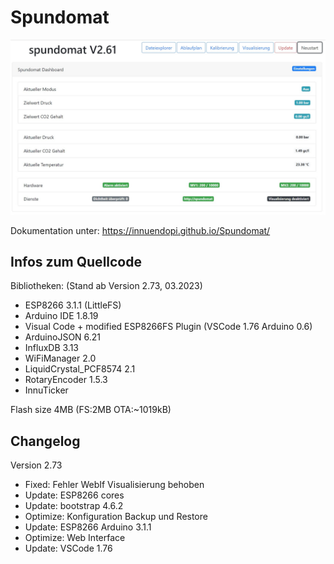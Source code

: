 # Spundomat

![ov1](/Info/Spundomat01.jpg)

Dokumentation unter: <https://innuendopi.github.io/Spundomat/>

## Infos zum Quellcode

Bibliotheken: (Stand ab Version 2.73, 03.2023)

- ESP8266 3.1.1 (LittleFS)
- Arduino IDE 1.8.19
- Visual Code + modified ESP8266FS Plugin (VSCode 1.76 Arduino 0.6)
- ArduinoJSON 6.21
- InfluxDB 3.13
- WiFiManager 2.0
- LiquidCrystal_PCF8574 2.1
- RotaryEncoder 1.5.3
- InnuTicker

Flash size 4MB (FS:2MB OTA:~1019kB)

## Changelog

Version 2.73

- Fixed:    Fehler WebIf Visualisierung behoben
- Update:   ESP8266 cores
- Update:   bootstrap 4.6.2
- Optimize: Konfiguration Backup und Restore
- Update:   ESP8266 Arduino 3.1.1
- Optimize: Web Interface
- Update:   VSCode 1.76
